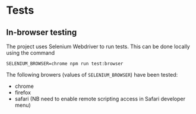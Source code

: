 
# Tests

## In-browser testing

The project uses Selenium Webdriver to run tests. This can be done locally
using the command

    SELENIUM_BROWSER=chrome npm run test:browser

The following browers (values of `SELENIUM_BROWSER`) have been tested:

* chrome
* firefox
* safari (NB need to enable remote scripting access in Safari developer
  menu)
